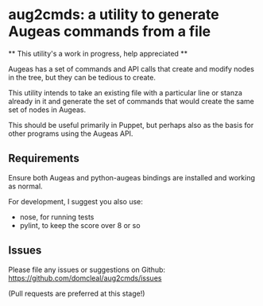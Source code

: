 # aug2cmds: a utility to generate Augeas commands from a file

** This utility's a work in progress, help appreciated **

Augeas has a set of commands and API calls that create and modify nodes in the
tree, but they can be tedious to create.

This utility intends to take an existing file with a particular line or stanza
already in it and generate the set of commands that would create the same set
of nodes in Augeas.

This should be useful primarily in Puppet, but perhaps also as the basis for
other programs using the Augeas API.

## Requirements
Ensure both Augeas and python-augeas bindings are installed and working as
normal.

For development, I suggest you also use:
* nose, for running tests
* pylint, to keep the score over 8 or so

## Issues
Please file any issues or suggestions on Github:
  https://github.com/domcleal/aug2cmds/issues

(Pull requests are preferred at this stage!)
